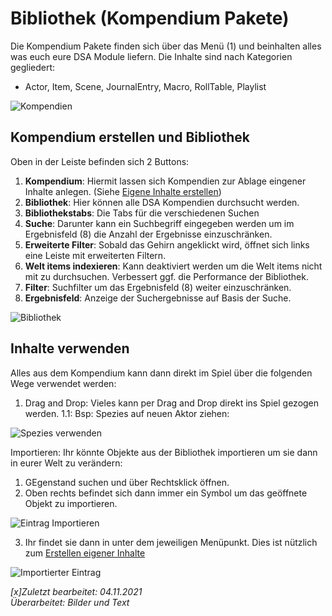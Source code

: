 # Bibliothek (Kompendium Pakete)
Die Kompendium Pakete finden sich über das Menü (1) und beinhalten alles was euch eure DSA Module liefern. Die Inhalte sind nach Kategorien gegliedert:
* Actor, Item, Scene, JournalEntry, Macro, RollTable, Playlist   
  
![Kompendien](https://user-images.githubusercontent.com/80099175/140278256-0608bed1-8f74-4aef-8981-878e02e3d884.png)  

## Kompendium erstellen und Bibliothek
Oben in der Leiste befinden sich 2 Buttons:
1. **Kompendium**: Hiermit lassen sich Kompendien zur Ablage eingener Inhalte anlegen. (Siehe [Eigene Inhalte erstellen](https://github.com/Plushtoast/dsa5-foundryVTT/wiki/de-Eigene-Inhalte-erstellen))
2. **Bibliothek**: Hier können alle DSA Kompendien durchsucht werden.
3. **Bibliothekstabs**: Die Tabs für die verschiedenen Suchen
4. **Suche**: Darunter kann ein Suchbegriff eingegeben werden um im Ergebnisfeld (8) die Anzahl der Ergebnisse einzuschränken.
5. **Erweiterte Filter**: Sobald das Gehirn angeklickt wird, öffnet sich links eine Leiste mit erweiterten Filtern.
6. **Welt items indexieren**: Kann deaktiviert werden um die Welt items nicht mit zu durchsuchen. Verbessert ggf. die Performance der Bibliothek.
7. **Filter**: Suchfilter um das Ergebnisfeld (8) weiter einzuschränken.
8. **Ergebnisfeld**: Anzeige der Suchergebnisse auf Basis der Suche.
  
![Bibliothek](https://user-images.githubusercontent.com/80099175/140278554-38928f45-4f2f-4f3c-97d3-656fed47ca7b.png)  

## Inhalte verwenden
Alles aus dem Kompendium kann dann direkt im Spiel über die folgenden Wege verwendet werden: 
1. Drag and Drop: Vieles kann per Drag and Drop direkt ins Spiel gezogen werden. 
  1.1: Bsp: Spezies auf neuen Aktor ziehen:  
    
  ![Spezies verwenden](https://user-images.githubusercontent.com/80099175/140279378-61a5c6e7-1010-48f6-815a-9d2b510d498b.png)
  
Importieren: Ihr könnte Objekte aus der Bibliothek importieren um sie dann in eurer Welt zu verändern:  
1. GEgenstand suchen und über Rechtsklick öffnen.
2. Oben rechts befindet sich dann immer ein Symbol um das geöffnete Objekt zu importieren. 
    
  ![Eintrag Importieren](https://user-images.githubusercontent.com/80099175/140280655-6bf0a2dc-f714-44b2-912c-4a8561f08acf.png)

3. Ihr findet sie dann in unter dem jeweiligen Menüpunkt. Dies ist nützlich zum [Erstellen eigener Inhalte](https://github.com/Plushtoast/dsa5-foundryVTT/wiki/de-Eigene-Inhalte-erstellen)  
  
![Importierter Eintrag](https://user-images.githubusercontent.com/80099175/140281181-a6b26197-9e08-41df-aa04-4944f8ac74cf.png)
  
*[x]Zuletzt bearbeitet: 04.11.2021*  
*Überarbeitet: Bilder und Text*
